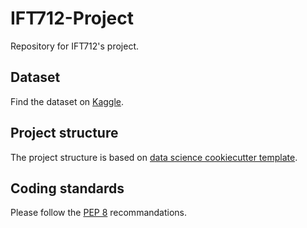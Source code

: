 # IFT712-Project
Repository for IFT712's project.

## Dataset
Find the dataset on [Kaggle](https://www.kaggle.com/c/leaf-classification).

## Project structure
The project structure is based on [data science cookiecutter template](https://drivendata.github.io/cookiecutter-data-science/).

## Coding standards
Please follow the [PEP 8](https://www.python.org/dev/peps/pep-0008/) recommandations.
